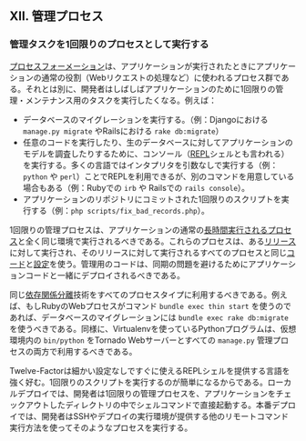 ## XII. 管理プロセス
### 管理タスクを1回限りのプロセスとして実行する

[プロセスフォーメーション](./concurrency)は、アプリケーションが実行されたときにアプリケーションの通常の役割（Webリクエストの処理など）に使われるプロセス群である。それとは別に、開発者はしばしばアプリケーションのために1回限りの管理・メンテナンス用のタスクを実行したくなる。例えば：

* データベースのマイグレーションを実行する。（例：Djangoにおける `manage.py migrate` やRailsにおける `rake db:migrate`）
* 任意のコードを実行したり、生のデータベースに対してアプリケーションのモデルを調査したりするために、コンソール（[REPL](http://en.wikipedia.org/wiki/Read-eval-print_loop)シェルとも言われる）を実行する。多くの言語ではインタプリタを引数なしで実行する（例：`python` や `perl`）ことでREPLを利用できるが、別のコマンドを用意している場合もある（例：Rubyでの `irb` や Railsでの `rails console`）。
* アプリケーションのリポジトリにコミットされた1回限りのスクリプトを実行する（例：`php scripts/fix_bad_records.php`）。

1回限りの管理プロセスは、アプリケーションの通常の[長時間実行されるプロセス](./processes)と全く同じ環境で実行されるべきである。これらのプロセスは、ある[リリース](./build-release-run)に対して実行され、そのリリースに対して実行されるすべてのプロセスと同じ[コード](./code)と[設定](./config)を使う。管理用のコードは、同期の問題を避けるためにアプリケーションコードと一緒にデプロイされるべきである。

同じ[依存関係分離](./dependencies)技術をすべてのプロセスタイプに利用するべきである。例えば、もしRubyのWebプロセスがコマンド `bundle exec thin start` を使うのであれば、データベースのマイグレーションには `bundle exec rake db:migrate` を使うべきである。同様に、Virtualenvを使っているPythonプログラムは、仮想環境内の `bin/python` をTornado Webサーバーとすべての `manage.py` 管理プロセスの両方で利用するべきである。

Twelve-Factorは細かい設定なしですぐに使えるREPLシェルを提供する言語を強く好む。1回限りのスクリプトを実行するのが簡単になるからである。ローカルデプロイでは、開発者は1回限りの管理プロセスを、アプリケーションをチェックアウトしたディレクトリの中でシェルコマンドで直接起動する。本番デプロイでは、開発者はSSHやデプロイの実行環境が提供する他のリモートコマンド実行方法を使ってそのようなプロセスを実行する。
